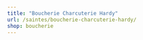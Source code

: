 ```yaml
---
title: "Boucherie Charcuterie Hardy"
url: /saintes/boucherie-charcuterie-hardy/
shop: boucherie
---
```

